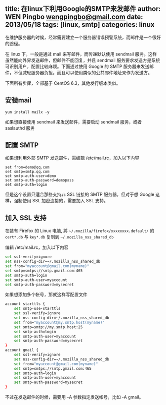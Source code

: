 title: 在linux下利用Google的SMTP来发邮件
author: WEN Pingbo <wengpingbo@gmail.com>
date: 2013/05/18
tags: [linux, smtp]
categories: linux
---

在维护服务器的时候，经常需要建立一个服务器错误预警系统，而邮件是一个很好的途径。

在 linux 下，一般是通过 mail 来写邮件，而传递默认使用 sendmail 服务。这样虽然能向外界发送邮件，但邮件不能回复，并且 sendmail 服务要求发送方是系统可识别用户，配置比较麻烦。下面通过使用 Google 的 SMTP 服务器来发送邮件，不但减轻服务器负担，而且可以使用类似的公共邮件地址来作为发送方。

下面所有步骤，全部基于 CentOS 6.3，其他发行版本类似。

<!-- more -->

## 安装mail

```
yum install mailx -y
```

如果想直接使用 sendmail 来发送邮件，需要启动 sendmail 服务，或者 saslauthd 服务

## 配置 SMTP
如果想利用外部 SMTP 发送邮件，需编辑 /etc/mail.rc，加入以下内容

```
set from=demo@qq.com 
set smtp=smtp.qq.com  
set smtp-auth-user=demo 
set smtp-auth-password=demopass 
set smtp-auth=login
```

但是这个设置只适合那些支持非 SSL 链接的 SMTP 服务器，但对于想 Google 这样，强制使用 SSL 加密连接的，需要加入 SSL 支持。

## 加入 SSL 支持

在裝有 Firefox 的 Linux 电脑, 將 `~/.mozilla/firefox/xxxxxxxx.default/` 的 `cert*.db` 与 `key*.db` 复制到 `~/.mozilla_nss_shared_db`

编辑 /etc/mail.rc，加入以下内容

```sh
set ssl-verify=ignore
set nss-config-dir=~/.mozilla_nss_shared_db
set from="myaccount@gmail.com(myname)"
set smtp=smtps://smtp.gmail.com:465
set smtp-auth=login
set smtp-auth-user=myaccount
set smtp-auth-password=mysecret
```

如果想添加多个帐号，那就这样写配置文件

```sh
account starttls {
	set smtp-use-starttls
	set ssl-verify=ignore
	set nss-config-dir=~/.mozilla_nss_shared_db
	set from="myaccount@my.smtp.host(myname)"
	set smtp=smtp://my.smtp.host:25
	set smtp-auth=login
	set smtp-auth-user=myaccount
	set smtp-auth-password=mysecret
}
account gmail {
	set ssl-verify=ignore
	set nss-config-dir=~/.mozilla_nss_shared_db
	set from="myaccount@gmail.com(myname)"
	set smtp=smtps://smtp.gmail.com:465
	set smtp-auth=login
	set smtp-auth-user=myaccount
	set smtp-auth-password=mysecret
}
```

不过在发送邮件的时候，需要用 -A 参数指定发送帐号，比如 -A gmail。
